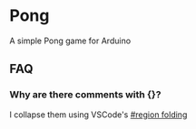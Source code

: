 # Pong

A simple Pong game for Arduino

## FAQ

### Why are there comments with {}?

I collapse them using VSCode's [#region folding](https://marketplace.visualstudio.com/items?itemName=maptz.regionfolder)
